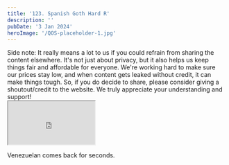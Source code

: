 ```yaml
---
title: '123. Spanish Goth Hard R'
description: ''
pubDate: '3 Jan 2024'
heroImage: '/QOS-placeholder-1.jpg'
---
```

<div class="video_paragraph_header"> Side note: It really means a lot to us if you could refrain from sharing the content elsewhere. It's not just about privacy, but it also helps us keep things fair and affordable for everyone. We're working hard to make sure our prices stay low, and when content gets leaked without credit, it can make things tough. So, if you do decide to share, please consider giving a shoutout/credit to the website. We truly appreciate your understanding and support!</div>

<iframe src="https://drive.google.com/file/d/11K6ibaGKMGfmnq3mCW-gDtZKo2fmGzk2/preview" width="200" height="100" allow="autoplay" allowfullscreen="allowfullscreen"></iframe>

Venezuelan comes back for seconds.
<br>
<br>
<!---<a class="read_more" href="https://drive.google.com/file/d/11K6ibaGKMGfmnq3mCW-gDtZKo2fmGzk2/view?usp=sharing">Download</a>--->